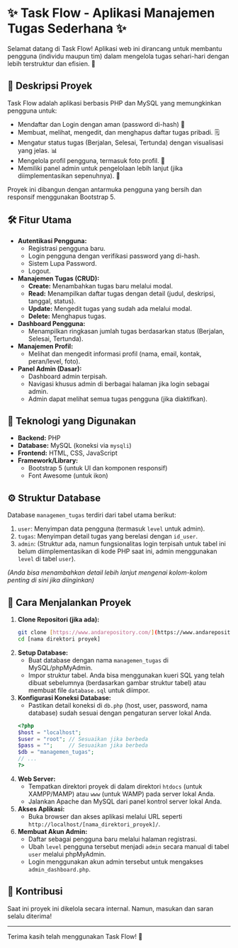 # ✨ Task Flow - Aplikasi Manajemen Tugas Sederhana ✨

Selamat datang di Task Flow! Aplikasi web ini dirancang untuk membantu pengguna (individu maupun tim) dalam mengelola tugas sehari-hari dengan lebih terstruktur dan efisien. 🚀

## 📝 Deskripsi Proyek

Task Flow adalah aplikasi berbasis PHP dan MySQL yang memungkinkan pengguna untuk:
* Mendaftar dan Login dengan aman (password di-hash) 🔐
* Membuat, melihat, mengedit, dan menghapus daftar tugas pribadi. 🗒️
* Mengatur status tugas (Berjalan, Selesai, Tertunda) dengan visualisasi yang jelas. 📊
* Mengelola profil pengguna, termasuk foto profil. 👤
* Memiliki panel admin untuk pengelolaan lebih lanjut (jika diimplementasikan sepenuhnya). 👑

Proyek ini dibangun dengan antarmuka pengguna yang bersih dan responsif menggunakan Bootstrap 5.

## 🛠️ Fitur Utama

* **Autentikasi Pengguna:**
    * Registrasi pengguna baru.
    * Login pengguna dengan verifikasi password yang di-hash.
    * Sistem Lupa Password.
    * Logout.
* **Manajemen Tugas (CRUD):**
    * **Create:** Menambahkan tugas baru melalui modal.
    * **Read:** Menampilkan daftar tugas dengan detail (judul, deskripsi, tanggal, status).
    * **Update:** Mengedit tugas yang sudah ada melalui modal.
    * **Delete:** Menghapus tugas.
* **Dashboard Pengguna:**
    * Menampilkan ringkasan jumlah tugas berdasarkan status (Berjalan, Selesai, Tertunda).
* **Manajemen Profil:**
    * Melihat dan mengedit informasi profil (nama, email, kontak, peran/level, foto).
* **Panel Admin (Dasar):**
    * Dashboard admin terpisah.
    * Navigasi khusus admin di berbagai halaman jika login sebagai admin.
    * Admin dapat melihat semua tugas pengguna (jika diaktifkan).

## 🔧 Teknologi yang Digunakan

* **Backend:** PHP
* **Database:** MySQL (koneksi via `mysqli`)
* **Frontend:** HTML, CSS, JavaScript
* **Framework/Library:**
    * Bootstrap 5 (untuk UI dan komponen responsif)
    * Font Awesome (untuk ikon)

## ⚙️ Struktur Database

Database `managemen_tugas` terdiri dari tabel utama berikut:
1.  `user`: Menyimpan data pengguna (termasuk `level` untuk admin).
2.  `tugas`: Menyimpan detail tugas yang berelasi dengan `id_user`.
3.  `admin`: (Struktur ada, namun fungsionalitas login terpisah untuk tabel ini belum diimplementasikan di kode PHP saat ini, admin menggunakan `level` di tabel `user`).

*(Anda bisa menambahkan detail lebih lanjut mengenai kolom-kolom penting di sini jika diinginkan)*

## 🚀 Cara Menjalankan Proyek

1.  **Clone Repositori (jika ada):**
    ```bash
    git clone [https://www.andarepository.com/](https://www.andarepository.com/)
    cd [nama direktori proyek]
    ```
2.  **Setup Database:**
    * Buat database dengan nama `managemen_tugas` di MySQL/phpMyAdmin.
    * Impor struktur tabel. Anda bisa menggunakan kueri SQL yang telah dibuat sebelumnya (berdasarkan gambar struktur tabel) atau membuat file `database.sql` untuk diimpor.
3.  **Konfigurasi Koneksi Database:**
    * Pastikan detail koneksi di `db.php` (host, user, password, nama database) sudah sesuai dengan pengaturan server lokal Anda.
    ```php
    <?php
    $host = "localhost";
    $user = "root"; // Sesuaikan jika berbeda
    $pass = "";     // Sesuaikan jika berbeda
    $db = "managemen_tugas";
    // ...
    ?>
    ```
4.  **Web Server:**
    * Tempatkan direktori proyek di dalam direktori `htdocs` (untuk XAMPP/MAMP) atau `www` (untuk WAMP) pada server lokal Anda.
    * Jalankan Apache dan MySQL dari panel kontrol server lokal Anda.
5.  **Akses Aplikasi:**
    * Buka browser dan akses aplikasi melalui URL seperti `http://localhost/[nama_direktori_proyek]/`.
6.  **Membuat Akun Admin:**
    * Daftar sebagai pengguna baru melalui halaman registrasi.
    * Ubah `level` pengguna tersebut menjadi `admin` secara manual di tabel `user` melalui phpMyAdmin.
    * Login menggunakan akun admin tersebut untuk mengakses `admin_dashboard.php`.

## 🤝 Kontribusi

Saat ini proyek ini dikelola secara internal. Namun, masukan dan saran selalu diterima!

---

Terima kasih telah menggunakan Task Flow! 🎉
